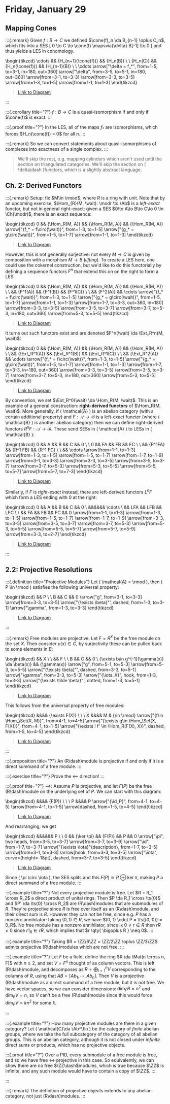 # Friday, January 29

## Mapping Cones

:::{.remark}
Given $f:B\to C$ we defined $\cone(f)_n \da B_{n-1} \oplus C_n$, which fits into a SES
\[
0 \to C \to \cone(f) \mapsvia{\delta} B[-1] \to 0
\]
and thus yields a LES in cohomology.

\begin{tikzcd}
	\cdots && {H_{n+1}(\cone(f))} && {H_n(B)} \\
	\\
	{H_n(C)} && {H_n(\cone(f))} && {H_{n-1}(B)} \\
	\\
	\cdots
	\arrow["\delta = f_*", from=1-5, to=3-1, in=180, out=360]
	\arrow["\delta", from=3-5, to=5-1, in=180, out=360]
	\arrow[from=3-1, to=3-3]
	\arrow[from=3-3, to=3-5]
	\arrow[from=1-3, to=1-5]
	\arrow[from=1-1, to=1-3]
\end{tikzcd}

> [Link to Diagram](https://q.uiver.app/?q=WzAsNyxbMiwwLCJIX3tuKzF9KFxcY29uZShmKSkiXSxbNCwwLCJIX24oQikiXSxbMCwyLCJIX24oQykiXSxbMiwyLCJIX24oXFxjb25lKGYpKSJdLFs0LDIsIkhfe24tMX0oQikiXSxbMCwwLCJcXGNkb3RzIl0sWzAsNCwiXFxjZG90cyJdLFsxLDIsIlxcZGVsdGEiXSxbMiwzXSxbMyw0XSxbMCwxXSxbNSwwXV0=)

:::

:::{.corollary title="?"}
$f:B\to C$ is a quasi-isomorphism if and only if $\cone(f)$ is exact.
:::

:::{.proof title="?"}
In the LES, all of the maps $f_*$ are isomorphisms, which forces $H_n(\cone(f)) = 0$ for all $n$.
:::

:::{.remark}
So we can convert statements about quasi-isomorphisms of complexes into exactness of a single complex.
:::

> We'll skip the rest, e.g. mapping cylinders which aren't used until the section on triangulated categories.
> We'll skip the section on \( \delta\dash \)functors, which is a slightly abstract language.

## Ch. 2: Derived Functors

:::{.remark}
Setup: fix $M\in \rmod$, where $R$ is a ring with unit.
Note that by an upcoming exercise, $\Hom_{R}(M, \wait): \modr \to \Ab$ is a *left-exact* functor, but not in general right-exact:
given a SES $0\to A\to B\to C\to 0 \in \Ch(\modr)$, there is an exact sequence:

\begin{tikzcd}
	0 && {\Hom_R(M, A)} && {\Hom_R(M, A)} && {\Hom_R(M, A)}
	\arrow["{f_* = f\circ(\wait)}", from=1-3, to=1-5]
	\arrow["{g_* = g\circ(\wait)}", from=1-5, to=1-7]
	\arrow[from=1-1, to=1-3]
\end{tikzcd}

> [Link to Diagram](https://q.uiver.app/?q=WzAsNCxbMiwwLCJcXEhvbV9SKE0sIEEpIl0sWzQsMCwiXFxIb21fUihNLCBBKSJdLFs2LDAsIlxcSG9tX1IoTSwgQSkiXSxbMCwwLCIwIl0sWzAsMSwiZl8qID0gZlxcY2lyYyhcXHdhaXQpIl0sWzEsMiwiZ18qID0gZ1xcY2lyYyhcXHdhaXQpIl0sWzMsMF1d)

However, this is not generally surjective: not every $M\to C$ is given by composition with a morphism $M\to B$ (*lifting*).
To create a LES here, one could use the cokernel construction, but we'd like to do this functorially by defining a sequence functors $F^n$ that extend this on on the right to form a LES:

\begin{tikzcd}
	0 && {\Hom_R(M, A)} && {\Hom_R(M, A)} && {\Hom_R(M, A)} \\
	\\
	&& {F^1(A)} && {F^1(B)} && {F^1(C)} \\
	\\
	&& {F^2(A)} && \cdots
	\arrow["{f_* = f\circ(\wait)}", from=1-3, to=1-5]
	\arrow["{g_* = g\circ(\wait)}", from=1-5, to=1-7]
	\arrow[from=1-1, to=1-3]
	\arrow[from=1-7, to=3-3, out=360, in=180]
	\arrow[from=3-3, to=3-5]
	\arrow[from=3-5, to=3-7]
	\arrow[from=3-7, to=5-3, in=180, out=360]
	\arrow[from=5-3, to=5-5]
\end{tikzcd}

> [Link to Diagram](https://q.uiver.app/?q=WzAsOSxbMiwwLCJcXEhvbV9SKE0sIEEpIl0sWzQsMCwiXFxIb21fUihNLCBBKSJdLFs2LDAsIlxcSG9tX1IoTSwgQSkiXSxbMCwwLCIwIl0sWzIsMiwiRl4xKEEpIl0sWzQsMiwiRl4xKEIpIl0sWzYsMiwiRl4xKEMpIl0sWzIsNCwiRl4yKEEpIl0sWzQsNCwiXFxjZG90cyJdLFswLDEsImZfKiA9IGZcXGNpcmMoXFx3YWl0KSJdLFsxLDIsImdfKiA9IGdcXGNpcmMoXFx3YWl0KSJdLFszLDBdLFsyLDRdLFs0LDVdLFs1LDZdLFs2LDddLFs3LDhdXQ==)

It turns out such functors exist and are denoted $F^n(\wait) \da \Ext_R^n(M, \wait)$:


\begin{tikzcd}
	0 && {\Hom_R(M, A)} && {\Hom_R(M, A)} && {\Hom_R(M, A)} \\
	\\
	&& {\Ext_R^1(A)} && {\Ext_R^1(B)} && {\Ext_R^1(C)} \\
	\\
	&& {\Ext_R^2(A)} && \cdots
	\arrow["{f_* = f\circ(\wait)}", from=1-3, to=1-5]
	\arrow["{g_* = g\circ(\wait)}", from=1-5, to=1-7]
	\arrow[from=1-1, to=1-3]
	\arrow[from=1-7, to=3-3, in=180, out=360]
	\arrow[from=3-3, to=3-5]
	\arrow[from=3-5, to=3-7]
	\arrow[from=3-7, to=5-3, in=180, out=360]
	\arrow[from=5-3, to=5-5]
\end{tikzcd}

> [Link to Diagram](https://q.uiver.app/?q=WzAsOSxbMiwwLCJcXEhvbV9SKE0sIEEpIl0sWzQsMCwiXFxIb21fUihNLCBBKSJdLFs2LDAsIlxcSG9tX1IoTSwgQSkiXSxbMCwwLCIwIl0sWzIsMiwiXFxFeHRfUl4xKEEpIl0sWzQsMiwiXFxFeHRfUl4xKEIpIl0sWzYsMiwiXFxFeHRfUl4xKEMpIl0sWzIsNCwiXFxFeHRfUl4yKEEpIl0sWzQsNCwiXFxjZG90cyJdLFswLDEsImZfKiA9IGZcXGNpcmMoXFx3YWl0KSJdLFsxLDIsImdfKiA9IGdcXGNpcmMoXFx3YWl0KSJdLFszLDBdLFsyLDRdLFs0LDVdLFs1LDZdLFs2LDddLFs3LDhdXQ==)

By convention, we set $\Ext_R^0(\wait) \da \Hom_R(M, \wait)$.
This is an example of a general construction: **right-derived functors** of $\Hom_R(M, \wait)$.
More generally, if \( \mathcal{A}  \) is an abelian category (with a certain additional property) and $F: \mathcal{A} \to \mathcal{B}$ is a left-exact functor (where \( \mathcal{B}  \) is another abelian category) then we can define right-derived functors $R^n F: \mathcal{A} \to \mathcal{B}$.
These send SESs in \( \mathcal{A}  \) to LESs in \( \mathcal{B}  \):

\begin{tikzcd}
	0 && A && B && C && 0 \\
	\\
	0 && FA && FB && FC \\
	\\
	&& {R^1FA} && {R^1 FB} && {R^1 FC} \\
	\\
	&& \cdots
	\arrow[from=1-1, to=1-3]
	\arrow[from=1-3, to=1-5]
	\arrow[from=1-5, to=1-7]
	\arrow[from=1-7, to=1-9]
	\arrow[from=3-1, to=3-3]
	\arrow[from=3-3, to=3-5]
	\arrow[from=3-5, to=3-7]
	\arrow[from=3-7, to=5-3]
	\arrow[from=5-3, to=5-5]
	\arrow[from=5-5, to=5-7]
	\arrow[from=5-7, to=7-3]
\end{tikzcd}

> [Link to Diagram](https://q.uiver.app/?q=WzAsMTMsWzAsMCwiMCJdLFsyLDAsIkEiXSxbNCwwLCJCIl0sWzYsMCwiQyJdLFs4LDAsIjAiXSxbMCwyLCIwIl0sWzIsMiwiRkEiXSxbNCwyLCJGQiJdLFs2LDIsIkZDIl0sWzIsNCwiUl4xRkEiXSxbNCw0LCJSXjEgRkIiXSxbNiw0LCJSXjEgRkMiXSxbMiw2LCJcXGNkb3RzIl0sWzAsMV0sWzEsMl0sWzIsM10sWzMsNF0sWzUsNl0sWzYsN10sWzcsOF0sWzgsOV0sWzksMTBdLFsxMCwxMV0sWzExLDEyXV0=)

Similarly, if $F$ is *right-exact* instead, there are left-derived functors $L^n F$ which form a LES ending with 0 at the right:

\begin{tikzcd}
	0 && A && B && C && 0 \\
	&&&&&& \cdots \\
	&& LFA && LFB && LFC \\
	\\
	&& FA && FB && FC && 0
	\arrow[from=1-1, to=1-3]
	\arrow[from=1-3, to=1-5]
	\arrow[from=1-5, to=1-7]
	\arrow[from=1-7, to=1-9]
	\arrow[from=3-3, to=3-5]
	\arrow[from=3-5, to=3-7]
	\arrow[from=3-7, to=5-3]
	\arrow[from=5-3, to=5-5]
	\arrow[from=5-5, to=5-7]
	\arrow[from=5-7, to=5-9]
	\arrow[from=3-3, to=2-7]
\end{tikzcd}

> [Link to Diagram](https://q.uiver.app/?q=WzAsMTMsWzAsMCwiMCJdLFsyLDAsIkEiXSxbNCwwLCJCIl0sWzYsMCwiQyJdLFs4LDAsIjAiXSxbMiwyLCJMRkEiXSxbNCwyLCJMRkIiXSxbNiwyLCJMRkMiXSxbMiw0LCJGQSJdLFs0LDQsIkZCIl0sWzYsNCwiRkMiXSxbOCw0LCIwIl0sWzYsMSwiXFxjZG90cyJdLFswLDFdLFsxLDJdLFsyLDNdLFszLDRdLFs1LDZdLFs2LDddLFs3LDhdLFs4LDldLFs5LDEwXSxbMTAsMTFdLFs1LDEyXV0=)

:::

## 2.2: Projective Resolutions

:::{.definition title="Projective Modules"}
Let \( \mathcal{A} = \rmod  \), then \( P \in \rmod \) satisfies the following universal property:

\begin{tikzcd}
	&& P \\
	\\
	B && C && 0
	\arrow["g", from=3-1, to=3-3]
	\arrow[from=3-3, to=3-5]
	\arrow["{\exists \beta}"', dashed, from=1-3, to=3-1]
	\arrow["\gamma", from=1-3, to=3-3]
\end{tikzcd}

> [Link to Diagram](https://q.uiver.app/?q=WzAsNCxbMCwyLCJCIl0sWzIsMiwiQyJdLFs0LDIsIjAiXSxbMiwwLCJQIl0sWzAsMSwiZyJdLFsxLDJdLFszLDAsIlxcZXhpc3RzIFxcYmV0YSIsMix7InN0eWxlIjp7ImJvZHkiOnsibmFtZSI6ImRhc2hlZCJ9fX1dLFszLDEsIlxcZ2FtbWEiXV0=)

:::

:::{.remark}
Free modules are projective.
Let $F = R^X$ be the free module on the set $X$.
Then consider $\gamma(x)\in C$, by surjectivity these can be pulled back to some elements in $B$:

\begin{tikzcd}
	&& X \\
	\\
	&& F \\
	\\
	B && C && 0 \\
	{\exists b\in g^{-1}(\gamma(x)) \da \beta(x)} && {\gamma(x)}
	\arrow["g", from=5-1, to=5-3]
	\arrow[from=5-3, to=5-5]
	\arrow["{\exists \beta}"', dashed, from=3-3, to=5-1]
	\arrow["\gamma", from=3-3, to=5-3]
	\arrow["{\iota_X}", hook, from=1-3, to=3-3]
	\arrow["{\exists \tilde \beta}"', dotted, from=1-3, to=5-1]
\end{tikzcd}

> [Link to Diagram](https://q.uiver.app/?q=WzAsNyxbMCw0LCJCIl0sWzIsNCwiQyJdLFs0LDQsIjAiXSxbMiwyLCJGIl0sWzIsNSwiXFxnYW1tYSh4KSJdLFswLDUsIlxcZXhpc3RzIGJcXGluIGdeey0xfShcXGdhbW1hKHgpKSBcXGRhIFxcYmV0YSh4KSJdLFsyLDAsIlgiXSxbMCwxLCJnIl0sWzEsMl0sWzMsMCwiXFxleGlzdHMgXFxiZXRhIiwyLHsic3R5bGUiOnsiYm9keSI6eyJuYW1lIjoiZGFzaGVkIn19fV0sWzMsMSwiXFxnYW1tYSJdLFs2LDMsIlxcaW90YV9YIiwwLHsic3R5bGUiOnsidGFpbCI6eyJuYW1lIjoiaG9vayIsInNpZGUiOiJ0b3AifX19XSxbNiwwLCJcXGV4aXN0cyBcXHRpbGRlIFxcYmV0YSIsMix7InN0eWxlIjp7ImJvZHkiOnsibmFtZSI6ImRvdHRlZCJ9fX1dXQ==)

This follows from the universal property of free modules:

\begin{tikzcd}
	&&&& {\exists F(X)} \\
	\\
	\\
	X &&&& M & {\in \rmod}
	\arrow["{f\in \Hom_\Set(X, M)}", from=4-1, to=4-5]
	\arrow["{\exists g\in \Hom_\Set(X, F(X))}", from=4-1, to=1-5]
	\arrow["{\exists ! f' \in \Hom_R(F(X), X)}", dashed, from=1-5, to=4-5]
\end{tikzcd}

> [Link to Diagram](https://q.uiver.app/?q=WzAsNCxbMCwzLCJYIl0sWzQsMywiTSJdLFs0LDAsIlxcZXhpc3RzIEYoWCkiXSxbNSwzLCJcXGluIFxccm1vZCJdLFswLDEsImZcXGluIFxcSG9tX1xcU2V0KFgsIE0pIl0sWzAsMiwiXFxleGlzdHMgZ1xcaW4gXFxIb21fXFxTZXQoWCwgRihYKSkiXSxbMiwxLCJcXGV4aXN0cyAhIGYnIFxcaW4gXFxIb21fUihGKFgpLCBYKSIsMCx7InN0eWxlIjp7ImJvZHkiOnsibmFtZSI6ImRhc2hlZCJ9fX1dXQ==)

:::

:::{.proposition title="?"}
An \(R\dash\)module is projective if and only if it is a direct summand of a free module.
:::

:::{.exercise title="?"}
Prove the $\impliedby$ direction!
:::

:::{.proof title="?"}
$\implies$: Assume $P$ is projective, and let $F(P)$ be the free \(R\dash\)module on the underlying set of $P$.
We can start with this diagram:

\begin{tikzcd}
	&&&& {F(P)} \\
	\\
	\\
	P &&&& P
	\arrow["{\id_P}", from=4-1, to=4-5]
	\arrow[from=4-1, to=1-5]
	\arrow[dashed, from=1-5, to=4-5]
\end{tikzcd}

> [Link to Diagram](https://q.uiver.app/?q=WzAsMyxbMCwzLCJQIl0sWzQsMywiUCJdLFs0LDAsIkYoUCkiXSxbMCwxLCJcXGlkX1AiXSxbMCwyXSxbMiwxLCIiLDAseyJzdHlsZSI6eyJib2R5Ijp7Im5hbWUiOiJkYXNoZWQifX19XV0=)

And rearranging, we get 

\begin{tikzcd}
	&&&&&& P \\
	\\
	0 && {\ker \pi} && {F(P)} && P && 0
	\arrow["\pi", two heads, from=3-5, to=3-7]
	\arrow[from=3-7, to=3-9]
	\arrow["\id", from=1-7, to=3-7]
	\arrow["{\exists \iota}"{description}, from=1-7, to=3-5]
	\arrow[from=3-1, to=3-3]
	\arrow[hook, from=3-3, to=3-5]
	\arrow["\iota", curve={height=-18pt}, dashed, from=3-7, to=3-5]
\end{tikzcd}

> [Link to Diagram](https://q.uiver.app/?q=WzAsNixbNCwyLCJGKFApIl0sWzYsMiwiUCJdLFs4LDIsIjAiXSxbNiwwLCJQIl0sWzIsMiwiXFxrZXIgXFxwaSJdLFswLDIsIjAiXSxbMCwxLCJcXHBpIiwwLHsic3R5bGUiOnsiaGVhZCI6eyJuYW1lIjoiZXBpIn19fV0sWzEsMl0sWzMsMSwiXFxpZCJdLFszLDAsIlxcZXhpc3RzIFxcaW90YSIsMV0sWzUsNF0sWzQsMCwiIiwwLHsic3R5bGUiOnsidGFpbCI6eyJuYW1lIjoiaG9vayIsInNpZGUiOiJ0b3AifX19XSxbMSwwLCJcXGlvdGEiLDAseyJjdXJ2ZSI6LTMsInN0eWxlIjp7ImJvZHkiOnsibmFtZSI6ImRhc2hlZCJ9fX1dXQ==)

Since \( \pi \circ \iota \), the SES splits and this $F(P) \cong P \oplus \ker \pi$, making $P$ a direct summand of a free module.
:::

:::{.example title="?"}
Not every projective module is free.
Let $R = R_1 \cross R_2$ a direct product of unital rings.
Then $P \da R_1 \cross \ts{0}$ and $P' \da \ts{0} \cross R_2$ are \(R\dash\)modules that are submodules of $R$.
They're projective since $R$ is free over itself as an \(R\dash\)module, and their direct sum is $R$.
However they can not be free, since e.g. $P$ has a nonzero annihilator: taking $(0, 1)\in R$, we have $(0, 1) \cdot P = \ts{(0, 0)} = 0_R$.
No free module has a nonzero annihilator, since ix $0\neq r\in R$ then $rR \neq 0$ since $r 1_R\in r R$, which implies that $r \qty{ \bigoplus R } \neq 0$.
:::

:::{.example title="?"}
Taking $R = \ZZ/6\ZZ = \ZZ/2\ZZ \oplus \ZZ/3\ZZ$ admits projective \(R\dash\)modules which are not free.
:::

:::{.example title="?"}
Let $F$ be a field, define the ring $R \da \Mat(n \cross n, F)$ with $n\geq 2$, and set $V = F^n$ thought of as column vectors.
This is left \(R\dash\)module, and decomposes as $R = \bigoplus _{i=1}^n V$ corresponding to the columns of $R$, using that $AB = [Ab_1, \cdots, Ab_n]$.
Then $V$ is a projective \(R\dash\)module as a direct summand of a free module, but it is not free.
We have vector spaces, so we can consider dimensions: $\dim_F R = n^2$ and $\dim_F V = n$, so $V$ can't be a free \(R\dash\)module since this would force $\dim_F V = kn^2$ for some $k$.

:::

:::{.example title="?"}
How many projective modules are there in a given category?
Let \( \mathcal{C}\da \Ab^\fin \) be the category of *finite* abelian groups, where we take the full subcategory of the category of all abelian groups.
This is an abelian category, although it is not closed under *infinite* direct sums or products, which has no projective objects.

:::{.proof title="?"}
Over a PID, every submodule of a free module is free, and so we have free $\iff$ projective in this case.
So equivalently, we can show there are no free $\ZZ\dash$modules, which is true because $\ZZ$ is infinite, and any such module would have to contain a copy of $\ZZ$.
:::

:::

:::{.remark}
The definition of projective objects extends to any abelian category, not just \(R\dash\)modules.
:::

